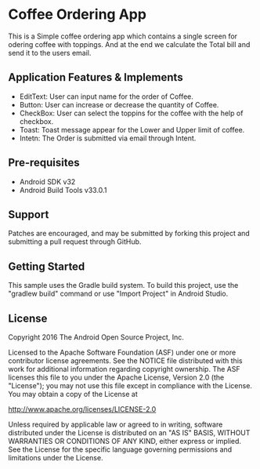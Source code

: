 # Coffee Ordering App
This is a Simple coffee ordering app which contains a single screen for odering coffee with toppings. And at the end we calculate the Total bill and send it to the users email.

## Application Features & Implements
- EditText: User can input name for the order of Coffee.
- Button: User can increase or decrease the quantity of Coffee.
- CheckBox: User can select the toppins for the coffee with the help of checkbox.
- Toast: Toast message appear for the Lower and Upper limit of coffee.
- Intetn: The Order is submitted via email through Intent.

Pre-requisites
--------------

- Android SDK v32
- Android Build Tools v33.0.1

Support
-------

Patches are encouraged, and may be submitted by forking this project and
submitting a pull request through GitHub.

Getting Started
---------------

This sample uses the Gradle build system. To build this project, use the
"gradlew build" command or use "Import Project" in Android Studio.

License
-------

Copyright 2016 The Android Open Source Project, Inc.

Licensed to the Apache Software Foundation (ASF) under one or more contributor
license agreements.  See the NOTICE file distributed with this work for
additional information regarding copyright ownership.  The ASF licenses this
file to you under the Apache License, Version 2.0 (the "License"); you may not
use this file except in compliance with the License.  You may obtain a copy of
the License at

http://www.apache.org/licenses/LICENSE-2.0

Unless required by applicable law or agreed to in writing, software
distributed under the License is distributed on an "AS IS" BASIS, WITHOUT
WARRANTIES OR CONDITIONS OF ANY KIND, either express or implied.  See the
License for the specific language governing permissions and limitations under
the License.

